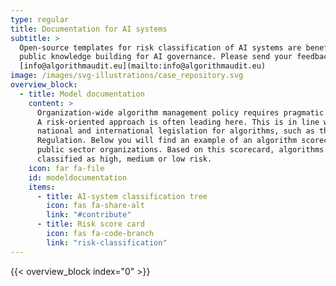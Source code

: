 ```yaml
---
type: regular
title: Documentation for AI systems
subtitle: >
  Open-source templates for risk classification of AI systems are beneficial for
  public knowledge building for AI governance. Please send your feedback to
  [info@algorithmaudit.eu](mailto:info@algorithmaudit.eu)
image: /images/svg-illustrations/case_repository.svg
overview_block:
  - title: Model documentation
    content: >
      Organization-wide algorithm management policy requires pragmatic frameworks.
      A risk-oriented approach is often leading here. This is in line with
      national and international legislation for algorithms, such as the AI
      ​​Regulation. Below you will find an example of an algorithm scorecard for
      public sector organizations. Based on this scorecard, algorithms can be
      classified as high, medium or low risk.
    icon: far fa-file
    id: modeldocumentation
    items:
      - title: AI-system classification tree
        icon: fas fa-share-alt
        link: "#contribute"
      - title: Risk score card
        icon: fas fa-code-branch
        link: "risk-classification"
---
```


{{< overview_block index="0" >}}
